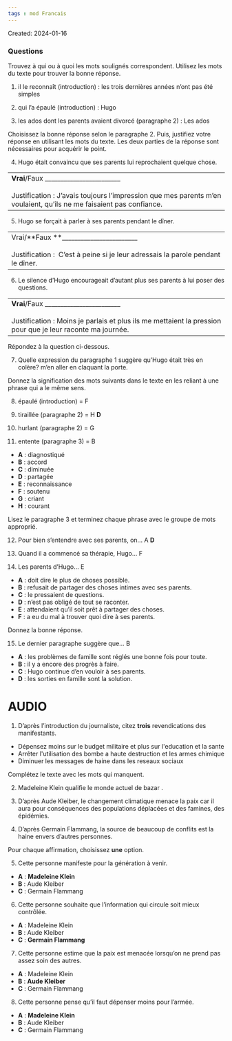 ```yaml
---
tags : mod Francais
---
```

Created: 2024-01-16

### Questions

Trouvez à qui ou à quoi les mots soulignés correspondent. Utilisez les mots du texte pour trouver la bonne réponse.

1. il le reconnaît (introduction) : les trois dernières années n’ont pas été simples

2. qui l’a épaulé (introduction) : Hugo

3. les ados dont les parents avaient divorcé (paragraphe 2) : Les ados

Choisissez la bonne réponse selon le paragraphe 2. Puis, justifiez votre réponse en utilisant les mots du texte. Les deux parties de la réponse sont nécessaires pour acquérir le point.

4. Hugo était convaincu que ses parents lui reprochaient quelque chose.

|   |
|---|
|**Vrai**/Faux ________________________<br><br>Justification : J’avais toujours l’impression que mes parents m’en voulaient, qu’ils ne me faisaient pas confiance. |

5. Hugo se forçait à parler à ses parents pendant le dîner.

|   |
|---|
|Vrai/**Faux **________________________<br><br>Justification :   C’est à peine si je leur adressais la parole pendant le dîner. |

6. Le silence d’Hugo encourageait d’autant plus ses parents à lui poser des questions.

|   |
|---|
|**Vrai**/Faux ________________________<br><br>Justification : Moins je parlais et plus ils me mettaient la pression pour que je leur raconte ma journée. |

Répondez à la question ci-dessous.

7. Quelle expression du paragraphe 1 suggère qu’Hugo était très en colère?
m’en aller en claquant la porte.

Donnez la signification des mots suivants dans le texte en les reliant à une phrase qui a le même sens.

8. épaulé (introduction) = F

9. tiraillée (paragraphe 2) = H **D**

10. hurlant (paragraphe 2) = G

11. entente (paragraphe 3) = B

- **A** : diagnostiqué
- **B** : accord
- **C** : diminuée
- **D** : partagée
- **E** : reconnaissance
- **F** : soutenu
- **G** : criant
- **H** : courant

Lisez le paragraphe 3 et terminez chaque phrase avec le groupe de mots approprié.

12. Pour bien s’entendre avec ses parents, on… A **D**

13. Quand il a commencé sa thérapie, Hugo… F

14. Les parents d’Hugo… E

- **A** : doit dire le plus de choses possible.
- **B** : refusait de partager des choses intimes avec ses parents.
- **C** : le pressaient de questions.
- **D** : n’est pas obligé de tout se raconter.
- **E** : attendaient qu’il soit prêt à partager des choses.
- **F** : a eu du mal à trouver quoi dire à ses parents.


Donnez la bonne réponse.

15. Le dernier paragraphe suggère que… B

- **A** : les problèmes de famille sont réglés une bonne fois pour toute.
- **B** : il y a encore des progrès à faire.
- **C** : Hugo continue d’en vouloir à ses parents.
- **D** : les sorties en famille sont la solution.


# AUDIO

1. D’après l’introduction du journaliste, citez **trois** revendications des manifestants.

- Dépensez moins sur le budget militaire et plus sur l'education et la sante
- Arrêter l'utilisation des bombe a haute destruction et les armes chimique
- Diminuer les messages de haine dans les reseaux sociaux

Complétez le texte avec les mots qui manquent.

2. Madeleine Klein qualifie le monde actuel de bazar .

3. D’après Aude Kleiber, le changement climatique menace la paix car il aura pour conséquences des populations déplacées et des famines, des épidémies.

4. D’après Germain Flammang, la source de beaucoup de conflits est la haine envers d’autres personnes.


Pour chaque affirmation, choisissez **une** option. 

5. Cette personne manifeste pour la génération à venir.

- **A** : **Madeleine Klein**
- **B** : Aude Kleiber
- **C** : Germain Flammang


6. Cette personne souhaite que l’information qui circule soit mieux contrôlée.

- **A** : Madeleine Klein
- **B** : Aude Kleiber
- **C** : **Germain Flammang**


7. Cette personne estime que la paix est menacée lorsqu’on ne prend pas assez soin des autres.

- **A** : Madeleine Klein
- **B** : **Aude Kleiber**
- **C** : Germain Flammang


8. Cette personne pense qu’il faut dépenser moins pour l’armée.

- **A** : **Madeleine Klein**
- **B** : Aude Kleiber
- **C** : Germain Flammang